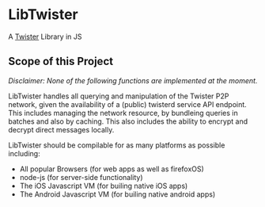 # LibTwister
A [Twister](http://twister.net.co) Library in JS

## Scope of this Project
*Disclaimer: None of the following functions are implemented at the moment.*

LibTwister handles all querying and manipulation of the Twister P2P network, given the availability of a (public) twisterd service API endpoint. This includes managing the network resource, by bundleing queries in batches and also by caching. This also includes the ability to encrypt and decrypt direct messages locally.

LibTwister should be compilable for as many platforms as possible including:
- All popular Browsers (for web apps as well as firefoxOS)
- node-js (for server-side functionality)
- The iOS Javascript VM (for builing native iOS apps)
- The Android Javascript VM (for builing native android apps)
